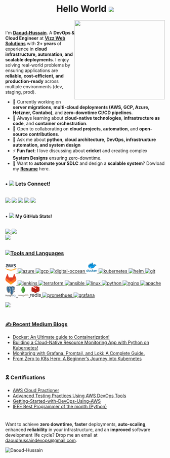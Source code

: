 <!--About myself!-->
<div align="center" >  
<!-- <img  src="Images/cover-photo.png" > </div>  </br> </a> -->
<div align="center" >  
  <h1> Hello World 
 <img src="Images/shake-hand.gif" width="35px"> </h1>
</div>

<div align="left" >
<img align="right" height="250" width="285" src="Images/coding-boy.gif" > <br>

I'm <a href="https://daoudhussain.netlify.app/" target="_blank"><b>Daoud-Hussain</b></a>. A **DevOps & Cloud Engineer** at <a href="https://vizzwebsolutions.com/" target="_blank"><b>Vizz Web Solutions</b></a> with **2+ years** of experience in **cloud infrastructure, automation, and scalable deployments**. I enjoy solving real-world problems by ensuring applications are **reliable, cost-efficient, and production-ready** across multiple environments (dev, staging, prod).  

- 🔭 Currently working on **server migrations**, **multi-cloud deployments (AWS, GCP, Azure, Hetzner, Contabo)**, and **zero-downtime CI/CD pipelines**. 
- 🌱 Always learning about **cloud-native technologies**, **infrastructure as code**, and **container orchestration**. 
- 👯 Open to collaborating on **cloud projects**, **automation**, and **open-source contributions**. 
- 💬 Ask me about **python, cloud architecture, DevOps, infrastructure automation, and system design**  
- ⚡ **Fun fact**: I love discussing about **cricket** and creating complex **System Designs** ensuring zero-downtime.  
- 📄 Want to **automate your SDLC** and design a **scalable system**? Dowload my <a href="https://daoudhussain.netlify.app/Daoud's%20DevOps%20Resume.pdf" target="_blank"><b>Resume</b></a> here.

</div>

##

<!--Social Media Links!-->
<div align="left">
<h3> • <img src="Images/shakehand.gif" width="32">  <b> Lets Connect! </b> </h3> <br>
<a href = "https://www.instagram.com/daoud_huxxain/"><img src="https://img.icons8.com/fluent/48/000000/instagram-new.png"/></a>
<a href = "https://www.linkedin.com/in/daoud-hussain/"><img src="https://img.icons8.com/fluent/48/000000/linkedin.png"/></a>
<a href = "https://daoudhussain.netlify.app/"><img width="45" src="https://user-images.githubusercontent.com/87219816/170118695-dbda0e7b-11b1-4b06-a246-23abb6e08ea4.png"/></a>
<a href = "https://medium.com/@dev.daoudhussain"><img width="50" src="https://img.icons8.com/?size=100&id=GlEHSV1RF10y&format=png&color=000000"/></a>
<a href = "https://wa.me/923483016704"><img width="45" src="https://img.icons8.com/?size=100&id=16713&format=png&color=000000"/></a>



</div>

##


<div align="left">
  
<!--Github stats!-->
  <p> • <img src="Images/github-stats.gif" width="20">  <b>  My GitHub Stats! </b> </p> <br>

<!--[![Daoud's github stats](https://github-readme-stats.vercel.app/api?username=daoud-hussain&count_private=true&title_color=ffffff&icon_color=2234AE&text_color=F0E68C&bg_color=ffffff,000000,130F35&hide_border=true&show_icons=true)](https://github.com/Daoud-Hussain) [![Top Langs](https://github-readme-stats.vercel.app/api/top-langs/?username=daoud-hussain&count_private=true&&title_color=ffffff&icon_color=2234AE&text_color=F0E68C&bg_color=0,000000,130F35&hide_border=true&show_icons=true&layout=compact&langs_count=8)](https://github.com/Daoud-Hussain) !-->

<a href="https://github.com/thatt-server-guy">
  <img height="185em" src="https://github-readme-stats.vercel.app/api?username=thatt-server-guy&title_color=ffffff&icon_color=2234AE&text_color=F0E68C&bg_color=ffffff,000000,130F35&hide_border=true&show_icons=true&include_all_commits=true&count_private=true"/>
  <img height="185em" src="https://github-readme-stats.vercel.app/api/top-langs/?username=thatt-server-guy&layout=compact&langs_count=7&title_color=ffffff&icon_color=2234AE&text_color=F0E68C&bg_color=ffffff,000000,130F35&hide_border=true&show_icons=true"/>
</div>

  <div align="left">
    
<img src="https://readme-typing-svg.herokuapp.com?font=Open+Sans&color=F0E68C&width=500&lines=These+are+my+GitHub+stats..">

</div>

##

<div align="left">
  <!--Used Languages and tools!-->
<h3> <img src = "https://media2.giphy.com/media/QssGEmpkyEOhBCb7e1/giphy.gif?cid=ecf05e47a0n3gi1bfqntqmob8g9aid1oyj2wr3ds3mg700bl&rid=giphy.gif" width = 20px>Tools and Languages </h3>

  <div align="left">

<p align="left">

<img src="https://raw.githubusercontent.com/devicons/devicon/master/icons/amazonwebservices/amazonwebservices-original-wordmark.svg" alt="aws" title="aws" width="35" height="35"/> 
<img src="https://www.vectorlogo.zone/logos/microsoft_azure/microsoft_azure-icon.svg" alt="azure" title="azure" width="35" height="35" />  
<img src="https://www.vectorlogo.zone/logos/google_cloud/google_cloud-icon.svg" alt="gcp" title="gcp" width="35" height="35"/>  
<img src="https://www.vectorlogo.zone/logos/digitalocean/digitalocean-tile.svg" alt="digital-occean" title="digital-occean" width="35" height="35" />  
<img src="https://raw.githubusercontent.com/github/explore/80688e429a7d4ef2fca1e82350fe8e3517d3494d/topics/docker/docker.png" alt="docker" title="docker" width="35" height="35"/> 
<img src="https://www.vectorlogo.zone/logos/kubernetes/kubernetes-icon.svg" alt="kubernetes" title="kubernetes" width="35" height="35"/>  
<img src="https://www.vectorlogo.zone/logos/helmsh/helmsh-icon.svg" alt="helm" title="helm" width="35" height="35" />  
<img src="https://www.vectorlogo.zone/logos/git-scm/git-scm-icon.svg" alt="git" title="git" width="35" height="35"/>  
<img src="https://raw.githubusercontent.com/devicons/devicon/master/icons/gitlab/gitlab-original.svg" alt="gitlab" title="gitlab" width="35" height="35"/>  
<img src="https://www.vectorlogo.zone/logos/jenkins/jenkins-icon.svg" alt="jenkins" title="jenkins" width="35" height="35"/>  
<img src="https://www.vectorlogo.zone/logos/terraformio/terraformio-icon.svg" alt="terraform" title="terraform" width="35" height="35"/>  
<img src="https://www.vectorlogo.zone/logos/ansible/ansible-icon.svg" alt="ansible" title="ansible" width="35" height="35"/>  
<img src="https://www.vectorlogo.zone/logos/linux/linux-icon.svg" alt="linux" title="linux" width="35" height="35"/>  
<img src="https://www.vectorlogo.zone/logos/python/python-icon.svg" alt="python" title="python" width="35" height="35"/>  
<img src="https://www.vectorlogo.zone/logos/nginx/nginx-icon.svg" alt="nginx" title="nginx" width="35" height="35"/>  
<img src="https://www.vectorlogo.zone/logos/apache/apache-icon.svg" alt="apache" title="apache" width="35" height="35"/>  
<img src="https://raw.githubusercontent.com/devicons/devicon/master/icons/postgresql/postgresql-original-wordmark.svg" alt="postgresql" title="postgresql" width="35" height="35"/>  
<img src="https://raw.githubusercontent.com/devicons/devicon/master/icons/mongodb/mongodb-original-wordmark.svg" alt="mongodb" title="mongodb" width="35" height="35"/>  
<img src="https://raw.githubusercontent.com/devicons/devicon/master/icons/redis/redis-original-wordmark.svg" alt="redis" title="redis" width="35" height="35"/>  
<!-- <img alt="Visual Studio Code" title="vs-code" width="35" height="35" src="https://raw.githubusercontent.com/github/explore/80688e429a7d4ef2fca1e82350fe8e3517d3494d/topics/visual-studio-code/visual-studio-code.png" />   -->
<!-- <img src="https://www.vectorlogo.zone/logos/github/github-icon.svg" alt="github" title="github" width="35" height="35"/>   -->
  <img src="https://www.vectorlogo.zone/logos/prometheusio/prometheusio-icon.svg" alt="promethues" title="promethues" width="35" height="35"/>
<!--   <img src="https://www.vectorlogo.zone/logos/graphiteapp/graphiteapp-icon.svg" alt="graphite" title="graphite" width="35" height="35"/>  -->
  <img src="https://www.vectorlogo.zone/logos/grafana/grafana-icon.svg" alt="grafana" title="grafana" width="35" height="35"/>


</p>

<div align="left">

<img src="https://readme-typing-svg.herokuapp.com?font=Open+Sans&color=61DBFB&width=500&lines=These+are+the+tools+that+I+am+working+with..">

</div>

#

<div align="left">
  
### ✍ Recent Medium Blogs

<!-- MEDIUM-Blogs -->
- [Docker: An Ultimate guide to Containerization!](https://medium.com/@dev.daoudhussain/docker-an-ultimate-guide-to-containerization-4f9b7cc66b4f)
- [Building a Cloud-Native Resource Monitoring App with Python on Kubernetes!](https://medium.com/@dev.daoudhussain/building-a-cloud-native-resource-monitoring-app-with-python-on-kubernetes-bcf3ce3bf1cd)
- [Monitoring with Grafana, Promtail, and Loki: A Complete Guide.](https://medium.com/@dev.daoudhussain/monitoring-with-grafana-promtail-and-loki-a-complete-guide-7a3284ca6fdc)
- [From Zero to K8s Hero: A Beginner’s Journey into Kubernetes](https://medium.com/@dev.daoudhussain/from-zero-to-k8s-hero-a-beginners-journey-into-kubernetes-035b65c4c8f7)

</div>

# 


<div align="left">
  
### 🎗 Certifications

<!-- Certifications -->
- [AWS Cloud Practioner](https://drive.google.com/file/d/17zGyPucuvXKp20daomoBKQctIAKQXjyj/view)
- [Advanced Testing Practices Using AWS DevOps Tools](https://drive.google.com/file/d/15kU_TZbLn5QtW3PWvERmr4lWuuUEb2fU/view)
- [Getting-Started-with-DevOps-Using-AWS](https://drive.google.com/file/d/1T5Jf2_VLu1YlvIyiC7jdalP04v2WnxPs/view)
- [IEEE Best Programmer of the month (Python)](https://drive.google.com/file/d/1Wv2Yf75C7GCJmbAprGYp_CdtGbsrc7ZJ/view?usp=sharing)


#

Want to achieve **zero downtime**, **faster** deployments, **auto-scaling**, enhanced **reliability** in your infrastructure, and an **improved** software development life cycle? Drop me an email at <a href="mailto:daoudhussaindevops@gmail.com">daoudhussaindevops@gmail.com</a>. 
<!--Profile view counter API!-->
<p align="left"> <img src="https://komarev.com/ghpvc/?username=thatt-server-guy&label=Profile%20views&color=0e75b6&style=flat" alt="Daoud-Hussain" /> </p>
<!-- <img src="https://readme-typing-svg.herokuapp.com?font=Open+Sans&color=0e75b6&width=500&lines=Drop+a+text+to+hire+for+any+project...">     -->
</div>
